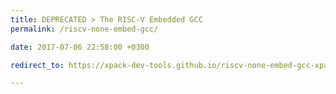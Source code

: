 ```yaml
---
title: DEPRECATED > The RISC-V Embedded GCC
permalink: /riscv-none-embed-gcc/

date: 2017-07-06 22:58:00 +0300

redirect_to: https://xpack-dev-tools.github.io/riscv-none-embed-gcc-xpack/

---
```

